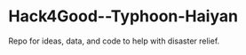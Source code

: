 Hack4Good--Typhoon-Haiyan
=========================

Repo for ideas, data, and code to help with disaster relief.
